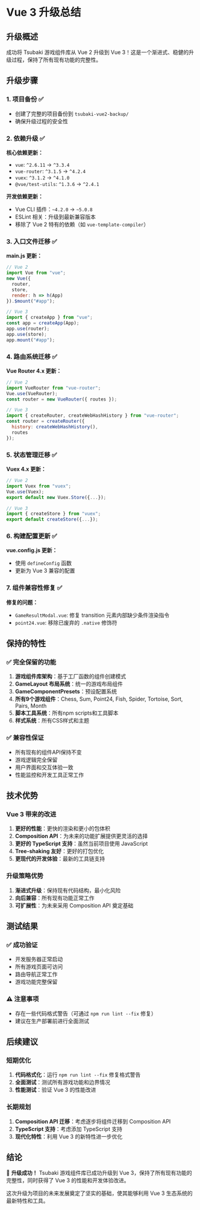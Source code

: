 # Vue 3 升级总结

## 升级概述

成功将 Tsubaki 游戏组件库从 Vue 2 升级到 Vue 3！这是一个渐进式、稳健的升级过程，保持了所有现有功能的完整性。

## 升级步骤

### 1. 项目备份 ✅
- 创建了完整的项目备份到 `tsubaki-vue2-backup/`
- 确保升级过程的安全性

### 2. 依赖升级 ✅
**核心依赖更新：**
- `vue`: `^2.6.11` → `^3.3.4`
- `vue-router`: `^3.1.5` → `^4.2.4`
- `vuex`: `^3.1.2` → `^4.1.0`
- `@vue/test-utils`: `^1.3.6` → `^2.4.1`

**开发依赖更新：**
- Vue CLI 插件：`~4.2.0` → `~5.0.8`
- ESLint 相关：升级到最新兼容版本
- 移除了 Vue 2 特有的依赖（如 `vue-template-compiler`）

### 3. 入口文件迁移 ✅
**main.js 更新：**
```javascript
// Vue 2
import Vue from "vue";
new Vue({
  router,
  store,
  render: h => h(App)
}).$mount("#app");

// Vue 3
import { createApp } from "vue";
const app = createApp(App);
app.use(router);
app.use(store);
app.mount("#app");
```

### 4. 路由系统迁移 ✅
**Vue Router 4.x 更新：**
```javascript
// Vue 2
import VueRouter from "vue-router";
Vue.use(VueRouter);
const router = new VueRouter({ routes });

// Vue 3
import { createRouter, createWebHashHistory } from "vue-router";
const router = createRouter({
  history: createWebHashHistory(),
  routes
});
```

### 5. 状态管理迁移 ✅
**Vuex 4.x 更新：**
```javascript
// Vue 2
import Vuex from "vuex";
Vue.use(Vuex);
export default new Vuex.Store({...});

// Vue 3
import { createStore } from "vuex";
export default createStore({...});
```

### 6. 构建配置更新 ✅
**vue.config.js 更新：**
- 使用 `defineConfig` 函数
- 更新为 Vue 3 兼容的配置

### 7. 组件兼容性修复 ✅
**修复的问题：**
- `GameResultModal.vue`: 修复 transition 元素内部缺少条件渲染指令
- `point24.vue`: 移除已废弃的 `.native` 修饰符

## 保持的特性

### ✅ 完全保留的功能
1. **游戏组件库架构**：基于工厂函数的组件创建模式
2. **GameLayout 布局系统**：统一的游戏布局组件
3. **GameComponentPresets**：预设配置系统
4. **所有9个游戏组件**：Chess, Sum, Point24, Fish, Spider, Tortoise, Sort, Pairs, Month
5. **脚本工具系统**：所有npm scripts和工具脚本
6. **样式系统**：所有CSS样式和主题

### ✅ 兼容性保证
- 所有现有的组件API保持不变
- 游戏逻辑完全保留
- 用户界面和交互体验一致
- 性能监控和开发工具正常工作

## 技术优势

### Vue 3 带来的改进
1. **更好的性能**：更快的渲染和更小的包体积
2. **Composition API**：为未来的功能扩展提供更灵活的选择
3. **更好的 TypeScript 支持**：虽然当前项目使用 JavaScript
4. **Tree-shaking 友好**：更好的打包优化
5. **更现代的开发体验**：最新的工具链支持

### 升级策略优势
1. **渐进式升级**：保持现有代码结构，最小化风险
2. **向后兼容**：所有现有功能正常工作
3. **可扩展性**：为未来采用 Composition API 奠定基础

## 测试结果

### ✅ 成功验证
- 开发服务器正常启动
- 所有游戏页面可访问
- 路由导航正常工作
- 游戏功能完整保留

### ⚠️ 注意事项
- 存在一些代码格式警告（可通过 `npm run lint --fix` 修复）
- 建议在生产部署前进行全面测试

## 后续建议

### 短期优化
1. **代码格式化**：运行 `npm run lint --fix` 修复格式警告
2. **全面测试**：测试所有游戏功能和边界情况
3. **性能测试**：验证 Vue 3 的性能改进

### 长期规划
1. **Composition API 迁移**：考虑逐步将组件迁移到 Composition API
2. **TypeScript 支持**：考虑添加 TypeScript 支持
3. **现代化特性**：利用 Vue 3 的新特性进一步优化

## 结论

🎉 **升级成功！** Tsubaki 游戏组件库已成功升级到 Vue 3，保持了所有现有功能的完整性，同时获得了 Vue 3 的性能和开发体验改进。

这次升级为项目的未来发展奠定了坚实的基础，使其能够利用 Vue 3 生态系统的最新特性和工具。
